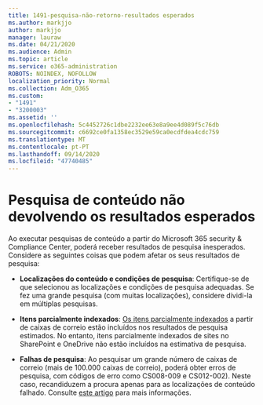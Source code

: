 ```yaml
---
title: 1491-pesquisa-não-retorno-resultados esperados
ms.author: markjjo
author: markjjo
manager: lauraw
ms.date: 04/21/2020
ms.audience: Admin
ms.topic: article
ms.service: o365-administration
ROBOTS: NOINDEX, NOFOLLOW
localization_priority: Normal
ms.collection: Adm_O365
ms.custom:
- "1491"
- "3200003"
ms.assetid: ''
ms.openlocfilehash: 5c4452726c1dbe2232ee63e8a9ee4d089f5c76db
ms.sourcegitcommit: c6692ce0fa1358ec3529e59ca0ecdfdea4cdc759
ms.translationtype: MT
ms.contentlocale: pt-PT
ms.lasthandoff: 09/14/2020
ms.locfileid: "47740485"
---
```

# <a name="content-search-not-returning-expected-results"></a>Pesquisa de conteúdo não devolvendo os resultados esperados

Ao executar pesquisas de conteúdo a partir do Microsoft 365 security & Compliance Center, poderá receber resultados de pesquisa inesperados. Considere as seguintes coisas que podem afetar os seus resultados de pesquisa:

- **Localizações do conteúdo e condições de pesquisa**: Certifique-se de que selecionou as localizações e condições de pesquisa adequadas. Se fez uma grande pesquisa (com muitas localizações), considere dividi-la em múltiplas pesquisas.

- **Itens parcialmente indexados**:  [Os itens parcialmente indexados](https://docs.microsoft.com/microsoft-365/compliance/partially-indexed-items-in-content-search) a partir de caixas de correio estão incluídos nos resultados de pesquisa estimados. No entanto, itens parcialmente indexados de sites no SharePoint e OneDrive não estão incluídos na estimativa de pesquisa.

- **Falhas de pesquisa**: Ao pesquisar um grande número de caixas de correio (mais de 100.000 caixas de correio), poderá obter erros de pesquisa, com códigos de erro como CS008-009 e CS012-002). Neste caso, recandiduzem a procura apenas para as localizações de conteúdo falhado. Consulte  [este artigo](https://docs.microsoft.com/microsoft-365/compliance/retry-failed-content-search) para mais informações.
